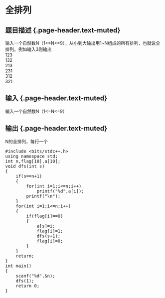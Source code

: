 # 全排列

## 题目描述 {.page-header.text-muted}

<div class="content">
  输入一个自然数N（1<=N<=9），从小到大输出用1~N组成的所有排列，也就说全排列。例如输入3则输出<br /> 123<br /> 132<br /> 213<br /> 231<br /> 312<br /> 321
</div>

## 输入 {.page-header.text-muted}

输入一个自然数N（1<=N<=9）

## 输出 {.page-header.text-muted}

N的全排列，每行一个

<pre class="EnlighterJSRAW" data-enlighter-language="cpp">#include &lt;bits/stdc++.h&gt;
using namespace std;
int n,flag[10],a[10];
void dfs(int s)
{
    if(s==n+1)
    {
        for(int i=1;i&lt;=n;i++)
            printf("%d",a[i]);
        printf("\n");
    }
    for(int i=1;i&lt;=n;i++)
    {
        if(flag[i]==0)
        {
            a[s]=i;
            flag[i]=1;
            dfs(s+1);
            flag[i]=0;
        }
    }
    return;
}
int main()
{
    scanf("%d",&n);
    dfs(1);
    return 0;
}</pre>

&nbsp;
